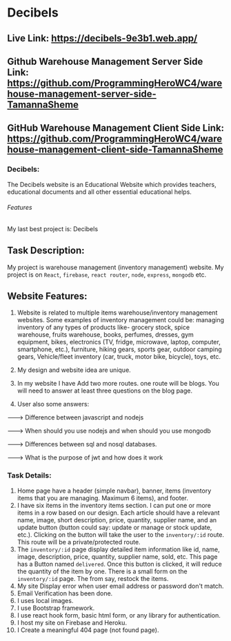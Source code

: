 # Decibels

## Live Link: <https://decibels-9e3b1.web.app/>

## Github Warehouse Management Server Side Link: https://github.com/ProgrammingHeroWC4/warehouse-management-server-side-TamannaSheme

## GitHub Warehouse Management Client Side Link: https://github.com/ProgrammingHeroWC4/warehouse-management-client-side-TamannaSheme

### Decibels:
The Decibels website is an Educational Website which provides teachers, educational documents and all other essential educational helps.


###### Features

My last best project is: Decibels



## Task Description: 

My project is warehouse management (inventory management) website. 
My project is on `React`, `firebase`, `react router`, `node`, `express`, `mongodb` etc. 

## Website Features:

1. Website is related to multiple items warehouse/inventory management websites. Some examples of inventory management could be: managing inventory of any types of products like- grocery stock, spice warehouse, fruits warehouse, books, perfumes, dresses, gym equipment, bikes, electronics (TV, fridge, microwave, laptop, computer, smartphone, etc.), furniture, hiking gears, sports gear, outdoor camping gears, Vehicle/fleet inventory (car, truck, motor bike, bicycle), toys, etc. 

2. My design and website idea are unique. 
3. In my website I have Add two more routes. one route will be blogs. You will need to answer at least three questions on the blog page. 
   
4. User also some answers: 

---> Difference between javascript and nodejs

---> When should you use nodejs and when should you use mongodb

---> Differences between sql and nosql databases.

---> What is the purpose of jwt and how does it work

### Task Details: 

1. Home page have a header (simple navbar), banner, items (inventory items that you are managing. Maximum 6 items), and footer. 
2. I have six items in the inventory items section. I can put one or more items in a row based on our design. Each article should have a relevant name, image, short description, price, quantity, supplier name, and an update button (button could say: update or manage or stock update, etc.). Clicking on the button will take the user to the `inventory/:id` route. This route will be a private/protected route. 
3. The `inventory/:id` page display detailed item information like id, name, image, description, price, quantity, supplier name, sold, etc. This page has a Button named `delivered`. Once this button is clicked, it will reduce the quantity of the item by one. 
There is a small form on the `inventory/:id` page. The from say, restock the items. 
4. My site Display error when user email address or password don't match. 
5. Email Verification has been done.
6. I uses local images.
7. I use Bootstrap framework.
8. I use react hook form, basic html form, or any library for authentication. 
9. I host my site on Firebase and Heroku.
10. I Create a meaningful 404 page (not found page).
